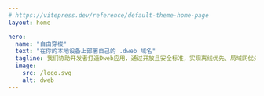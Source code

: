 ```yaml
---
# https://vitepress.dev/reference/default-theme-home-page
layout: home

hero:
  name: "自由穿梭"
  text: "在你的本地设备上部署自己的 .dweb 域名"
  tagline: 我们协助开发者打造Dweb应用，通过开放且安全标准，实现离线优先、局域网优先、实时协作的本地应用群，从根本上将数据的所有权交还给用户。这是一个面向下一代互联网居民的革命性基础设施之一。
  image:
    src: /logo.svg
    alt: dweb
---
```


<DownloadLink />
